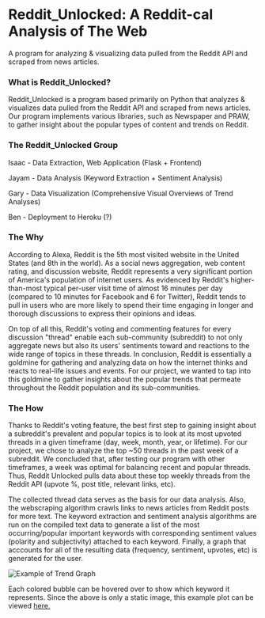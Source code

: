 # Reddit_Unlocked: A Reddit-cal Analysis of The Web
A program for analyzing & visualizing data pulled from the Reddit API and scraped from news articles.


### What is Reddit_Unlocked?

Reddit_Unlocked is a program based primarily on Python that analyzes & visualizes data pulled from the Reddit API and scraped from news articles. Our program implements various libraries, such as Newspaper and PRAW, to gather insight about the popular types of content and trends on Reddit.


### The Reddit_Unlocked Group

Isaac - Data Extraction, Web Application (Flask + Frontend)

Jayam - Data Analysis (Keyword Extraction + Sentiment Analysis)

Gary - Data Visualization (Comprehensive Visual Overviews of Trend Analyses)

Ben - Deployment to Heroku (?)


### The Why

According to Alexa, Reddit is the 5th most visited website in the United States (and 8th in the world). As a social news aggregation, web content rating, and discussion website, Reddit represents a very significant portion of America's population of internet users. As evidenced by Reddit's higher-than-most typical per-user visit time of almost 16 minutes per day (compared to 10 minutes for Facebook and 6 for Twitter), Reddit tends to pull in users who are more likely to spend their time engaging in longer and thorough discussions to express their opinions and ideas. 

On top of all this, Reddit's voting and commenting features for every discussion "thread" enable each sub-community (subreddit) to not only aggregate news but also its users' sentiments toward and reactions to the wide range of topics in these threads. In conclusion, Reddit is essentially a goldmine for gathering and analyzing data on how the internet thinks and reacts to real-life issues and events. For our project, we wanted to tap into this goldmine to gather insights about the popular trends that permeate throughout the Reddit population and its sub-communities.


### The How

Thanks to Reddit's voting feature, the best first step to gaining insight about a subreddit's prevalent and popular topics is to look at its most upvoted threads in a given timeframe (day, week, month, year, or lifetime). For our project, we chose to analyze the top ~50 threads in the past week of a subreddit. We concluded that, after testing our program with other timeframes, a week was optimal for balancing recent and popular threads. Thus, Reddit Unlocked pulls data about these top weekly threads from the Reddit API (upvote %, post title, relevant links, etc).

The collected thread data serves as the basis for our data analysis. Also, the webscraping algorithm crawls links to news articles from Reddit posts for more text. The keyword extraction and sentiment analysis algorithms are run on the compiled text data to generate a list of the most occurring/popular important keywords with corresponding sentiment values (polarity and subjectivity) attached to each keyword. Finally, a graph that acccounts for all of the resulting data (frequency, sentiment, upvotes, etc) is generated for the user.

![Example of Trend Graph](https://github.com/RedditUnlocked/Reddit_Unlocked/blob/master/example.png?raw=true)

Each colored bubble can be hovered over to show which keyword it represents. Since the above is only a static image, this example plot can be viewed [here.](https://plot.ly/~reddit_unlocked/100)
